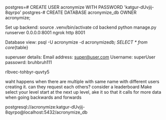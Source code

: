 postgres=# CREATE USER acronymize WITH PASSWORD 'katgur-dUvjij-8qyrpo'
postgres-# CREATE DATABASE acronymize_db OWNER acronymize;

Set up backend:
source .venv/bin/activate
cd backend
python manage.py runserver 0.0.0.0:8001
ngrok http 8001

Database view:
psql -U acronymize -d acronymize*db;
SELECT \* from core*{table}

superuser details:
Email address: super@user.com
Username: superUser
passowrd: bruhbruh111

rIbvec-tohbyr-quvty5

waht happens when there are multiple with same name with different users creating it. can they request each others?
consider a leaderboard
Make select your level start at the next up level, ake it so that it calls for more data when going backwards and forwards

postgresql://acronymize:katgur-dUvjij-8qyrpo@localhost:5432/acronymize_db

